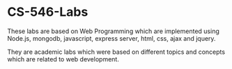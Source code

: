 # CS-546-Labs
These labs are based on Web Programming which are implemented using Node.js, mongodb, javascript, express server, html, css, ajax and jquery.

They are academic labs which were based on different topics and concepts which are related to web development.
